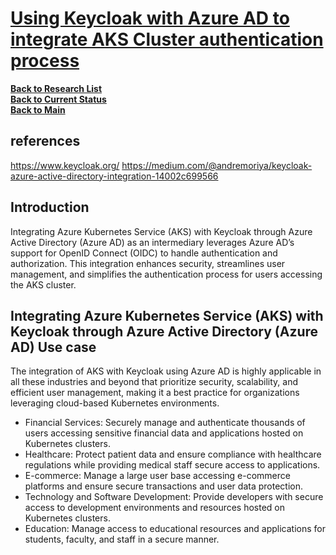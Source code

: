 # **[Using Keycloak with Azure AD to integrate AKS Cluster authentication process](https://techcommunity.microsoft.com/t5/microsoft-developer-community/using-keycloak-with-azure-ad-to-integrate-aks-cluster/ba-p/4174238)**

**[Back to Research List](../../../research_list.md)**\
**[Back to Current Status](../../../../development/status/weekly/current_status.md)**\
**[Back to Main](../../../../README.md)**

## references

<https://www.keycloak.org/>
<https://medium.com/@andremoriya/keycloak-azure-active-directory-integration-14002c699566>

## Introduction

Integrating Azure Kubernetes Service (AKS) with Keycloak through Azure Active Directory (Azure AD) as an intermediary leverages Azure AD’s support for OpenID Connect (OIDC) to handle authentication and authorization. This integration enhances security, streamlines user management, and simplifies the authentication process for users accessing the AKS cluster.

## Integrating Azure Kubernetes Service (AKS) with Keycloak through Azure Active Directory (Azure AD) Use case

The integration of AKS with Keycloak using Azure AD is highly applicable in all these industries and beyond that prioritize security, scalability, and efficient user management, making it a best practice for organizations leveraging cloud-based Kubernetes environments.

- Financial Services: Securely manage and authenticate thousands of users accessing sensitive financial data and applications hosted on Kubernetes clusters.
- Healthcare: Protect patient data and ensure compliance with healthcare regulations while providing medical staff secure access to applications.
- E-commerce: Manage a large user base accessing e-commerce platforms and ensure secure transactions and user data protection.
- Technology and Software Development: Provide developers with secure access to development environments and resources hosted on Kubernetes clusters.
- Education: Manage access to educational resources and applications for students, faculty, and staff in a secure manner.
